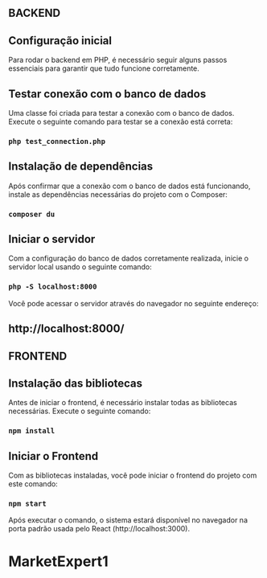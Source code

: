 ## BACKEND

## Configuração inicial

Para rodar o backend em PHP, é necessário seguir alguns passos essenciais para garantir que tudo funcione corretamente.

## Testar conexão com o banco de dados

Uma classe foi criada para testar a conexão com o banco de dados. Execute o seguinte comando para testar se a conexão está correta:

### `php test_connection.php` 

## Instalação de dependências

Após confirmar que a conexão com o banco de dados está funcionando, instale as dependências necessárias do projeto com o Composer:

### `composer du`

## Iniciar o servidor

Com a configuração do banco de dados corretamente realizada, inicie o servidor local usando o seguinte comando:

### `php -S localhost:8000`

Você pode acessar o servidor através do navegador no seguinte endereço:

## http://localhost:8000/

## FRONTEND

## Instalação das bibliotecas

Antes de iniciar o frontend, é necessário instalar todas as bibliotecas necessárias. Execute o seguinte comando:

### `npm install`

## Iniciar o Frontend

Com as bibliotecas instaladas, você pode iniciar o frontend do projeto com este comando:

### `npm start`

Após executar o comando, o sistema estará disponível no navegador na porta padrão usada pelo React (http://localhost:3000).

# MarketExpert1
